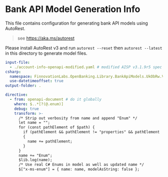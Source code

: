 # Bank API Model Generation Info

This file contains configuration for generating bank API models using AutoRest.

> see https://aka.ms/autorest

Please install AutoRest v3 and run `autorest --reset` then `autorest --latest` in this directory to generate model files.

``` yaml
input-file:
  - ./account-info-openapi-modified.yaml # modified AISP v3.1.9r5 spec
csharp:
  namespace: FinnovationLabs.OpenBanking.Library.BankApiModels.UkObRw.V3p1p9.Aisp
  use-datetimeoffset: true
output-folder: .

directive:
  - from: openapi-document # do it globally 
    where: $..*[?(@.enum)]
    debug: true
    transform: >-
      /* Strip out verbosity from name and append "Enum" */
      let name = "";
      for (const pathElement of $path) {
        if (pathElement && pathElement != "properties" && pathElement != "definitions" && pathElement != "components" && pathElement != "schemas" && pathElement != "items")
        {
          name += pathElement;
        }
      }
      name += "Enum";
      $lib.log(name);
      /* Use real C# Enums in model as well as updated name */     
      $["x-ms-enum"] = { name: name, modelAsString: false };

``` 